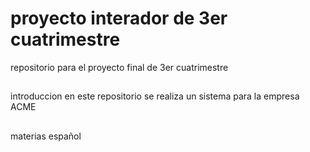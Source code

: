 # proyecto interador de 3er cuatrimestre
repositorio para el proyecto final de 3er cuatrimestre
##
introduccion
en este repositorio se realiza un sistema para la empresa ACME
##
materias
español
